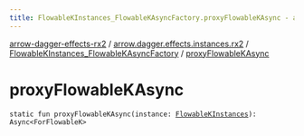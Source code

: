 ```yaml
---
title: FlowableKInstances_FlowableKAsyncFactory.proxyFlowableKAsync - arrow-dagger-effects-rx2
---
```


[arrow-dagger-effects-rx2](../../index.html) / [arrow.dagger.effects.instances.rx2](../index.html) / [FlowableKInstances_FlowableKAsyncFactory](index.html) / [proxyFlowableKAsync](./proxy-flowable-k-async.html)

# proxyFlowableKAsync

`static fun proxyFlowableKAsync(instance: `[`FlowableKInstances`](../-flowable-k-instances/index.html)`): Async<ForFlowableK>`